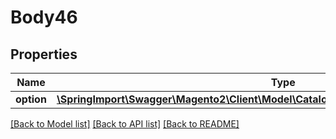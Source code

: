 # Body46

## Properties
Name | Type | Description | Notes
------------ | ------------- | ------------- | -------------
**option** | [**\SpringImport\Swagger\Magento2\Client\Model\CatalogDataProductCustomOptionInterface**](CatalogDataProductCustomOptionInterface.md) |  | 

[[Back to Model list]](../README.md#documentation-for-models) [[Back to API list]](../README.md#documentation-for-api-endpoints) [[Back to README]](../README.md)


